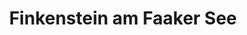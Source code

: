 ---
title: Finkenstein am Faaker See
url: /finkenstein-am-faaker-see/
latitude: 46.562
longitude: 13.869
---